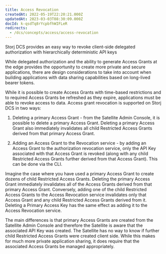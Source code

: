 ```yaml
---
title: Access Revocation
createdAt: 2022-05-19T22:20:21.000Z
updatedAt: 2023-03-03T08:30:09.000Z
docId: k-qsdTq8rYcpbfhWIFLeR
redirects:
  - /dcs/concepts/access/access-revocation
---
```


Storj DCS provides an easy way to revoke client-side delegated authorization  with hierarchically deterministic API keys

While delegated authorization and the ability to generate Access Grants at the edge provides the opportunity to create more private and secure applications, there are design considerations to take into account when building applications with data sharing capabilities based on long-lived bearer tokens.

While it is possible to create Access Grants with time-based restrictions and to required Access Grants be refreshed as they expire, applications must be able to revoke access to data. Access grant revocation is supported on Storj DCS in two ways:

1.  Deleting a primary Access Grant - from the Satellite Admin Console, it is possible to delete a primary Access Grant. Deleting a primary Access Grant also immediately invalidates all child Restricted Access Grants derived from that primary Access Grant.

2.  Adding an Access Grant to the Revocation service - by adding an Access Grant to the authorization revocation service, only the API Key associated with that Access Grant is revoked (along with any child Restricted Access Grants further derived from that Access Grant). This can be done via the CLI.

Imagine the case where you have used a primary Access Grant to create dozens of child Restricted Access Grants. Deleting the primary Access Grant immediately invalidates all of the Access Grants derived from that primary Access Grant. Conversely, adding one of the child Restricted Access Grants to the Access Revocation service invalidates only that Access Grant and any child Restricted Access Grants derived from it. Deleting a Primary Access Key has the same effect as adding it to the Access Revocation service.

The main differences is that primary Access Grants are created from the Satellite Admin Console and therefore the Satellite is aware that the associated API Key was created. The Satellite has no way to know if further child Restricted Access Grants were created client side. While this makes for much more private application sharing, it does require that the associated Access Grants be managed appropriately.


